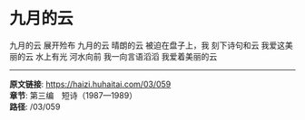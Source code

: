 # 九月的云

九月的云
展开殓布
九月的云
晴朗的云
被迫在盘子上，我
刻下诗句和云
我爱这美丽的云
水上有光
河水向前
我一向言语滔滔
我爱着美丽的云

---

**原文链接**: https://haizi.huhaitai.com/03/059  
**章节**: 第三编　短诗（1987—1989）  
**路径**: /03/059
